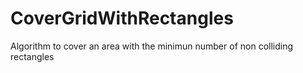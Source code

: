 # CoverGridWithRectangles
Algorithm to cover an area with the minimun number of non colliding rectangles
